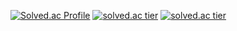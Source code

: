 [![Solved.ac Profile](http://mazassumnida.wtf/api/v2/generate_badge?boj=sksms1375)](https://solved.ac/sksms1375/)
[![solved.ac tier](http://mazassumnida.wtf/api/v2/generate_badge?boj=sksms1375)](https://solved.ac/sksms1375)
[![solved.ac tier](http://mazassumnida.wtf/api/mini/generate_badge?boj=sksms1375)](https://solved.ac/sksms1375)

